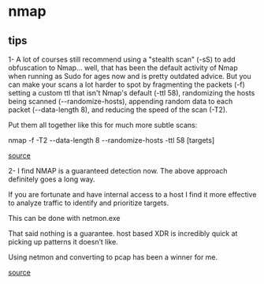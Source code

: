 # nmap

## tips

1- A lot of courses still recommend using a "stealth scan" (-sS) to add obfuscation to Nmap... well, that has been the default activity of Nmap when running as Sudo for ages now and is pretty outdated advice. But you can make your scans a lot harder to spot by fragmenting the packets (-f) setting a custom ttl that isn't Nmap's default (-ttl 58), randomizing the hosts being scanned (--randomize-hosts), appending random data to each packet (--data-length 8), and reducing the speed of the scan (-T2).

Put them all together like this for much more subtle scans:

 nmap -f -T2 --data-length 8 --randomize-hosts -ttl 58 [targets]

[source](https://www.linkedin.com/posts/travis-deforge-35d_a-lot-of-courses-still-recommend-using-a-activity-7137038515288100864-7fnh?utm_source=share&utm_medium=member_desktop)

2- I find NMAP is a guaranteed detection now. The above approach definitely goes a long way.

If you are fortunate and have internal access to a host I find it more effective to analyze traffic to identify and prioritize targets.

This can be done with netmon.exe

That said nothing is a guarantee. host based XDR is incredibly quick at picking up patterns it doesn’t like.

Using netmon and converting to pcap has been a winner for me.

[source](https://www.linkedin.com/feed/update/urn:li:activity:7137038515288100864?commentUrn=urn%3Ali%3Acomment%3A%28activity%3A7137038515288100864%2C7137145021396320257%29&dashCommentUrn=urn%3Ali%3Afsd_comment%3A%287137145021396320257%2Curn%3Ali%3Aactivity%3A7137038515288100864%29)
